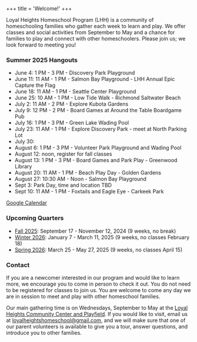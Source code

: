 +++
title = 'Welcome!'
+++

Loyal Heights Homeschool Program (LHH) is a community of homeschooling families who gather each week to learn and play. We offer classes and social activities from September to May and a chance for families to play and connect with other homeschoolers. Please join us; we look forward to meeting you!

### Summer 2025 Hangouts

- June 4: 1 PM - 3 PM - Discovery Park Playground
- June 11: 11 AM - 1 PM - Salmon Bay Playground - LHH Annual Epic Capture the Flag
- June 18: 11 AM - 1 PM - Seattle Center Playground
- June 25: 10 AM - 1 PM - Low Tide Walk - Richmond Saltwater Beach
- July 2: 11 AM - 2 PM - Explore Kubota Gardens
- July 9: 12 PM - 2 PM - Board Games at Around the Table Boardgame Pub
- July 16: 1 PM - 3 PM - Green Lake Wading Pool
- July 23: 11 AM - 1 PM - Explore Discovery Park - meet at North Parking Lot
- July 30:
- August 6: 1 PM - 3 PM - Volunteer Park Playground and Wading Pool
- August 12: noon, register for fall classes
- August 13: 1 PM - 3 PM - Board Games and Park Play - Greenwood Library
- August 20: 11 AM - 1 PM - Beach Play Day - Golden Gardens
- August 27: 10:30 AM - Noon - Salmon Bay Playground
- Sept 3: Park Day, time and location TBD
- Sept 10: 11 AM - 1 PM - Foxtails and Eagle Eye - Carkeek Park

<a href="https://calendar.google.com/calendar/embed?src=0664ade54d9129cdabdb41e8473ad0d3887b745ca23911574889d0ce925cdb51%40group.calendar.google.com&ctz=America%2FVancouver" rel="noreferrer noopener" target="_blank">Google Calendar</a>

### Upcoming Quarters

- [Fall 2025](/quarters/fall-2025-classes): September 17 - November 12, 2024 (9 weeks, no break)
- [Winter 2026](/quarters/winter-2026-classes): January 7 - March 11, 2025 (9 weeks, no classes February 18)
- [Spring 2026](/quarters/spring-2026-classes): March 25 - May 27, 2025 (9 weeks, no classes April 15)

### Contact

If you are a newcomer interested in our program and would like to learn more, we encourage you to come in person to check it out. You do not need to be registered for classes to join us. You are welcome to come any day we are in session to meet and play with other homeschool families.

Our main gathering time is on Wednesdays, September to May at the <a href="https://www.seattle.gov/parks/all-community-centers/loyal-heights-community-center" rel="noreferrer noopener" target="_blank">Loyal Heights Community Center and Playfield</a>. If you would like to visit, email us at loyalheightshomeschool@gmail.com, and we will make sure that one of our parent volunteers is available to give you a tour, answer questions, and introduce you to other families.